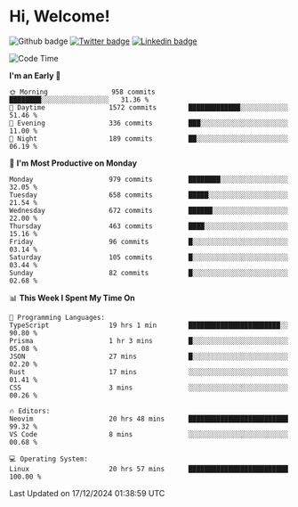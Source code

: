   # Hi, Welcome!
  ![Github badge](https://img.shields.io/github/followers/kraken-afk.svg?style=social&label=Follow&maxAge=2592000)
  [![Twitter badge](https://img.shields.io/badge/-Twitter-00acee?style=flat-square&logo=Twitter&logoColor=white)](https://twitter.com/trshppl)
  [![Linkedin badge](https://img.shields.io/badge/LinkedIn-0077B5?style=flat-square&logo=linkedin&logoColor=white)](https://www.linkedin.com/in/noveanrer)
<!--START_SECTION:waka-->
![Code Time](http://img.shields.io/badge/Code%20Time-529%20hrs%2027%20mins-blue)

**I'm an Early 🐤** 

```text
🌞 Morning                958 commits         ████████░░░░░░░░░░░░░░░░░   31.36 % 
🌆 Daytime                1572 commits        █████████████░░░░░░░░░░░░   51.46 % 
🌃 Evening                336 commits         ███░░░░░░░░░░░░░░░░░░░░░░   11.00 % 
🌙 Night                  189 commits         ██░░░░░░░░░░░░░░░░░░░░░░░   06.19 % 
```
📅 **I'm Most Productive on Monday** 

```text
Monday                   979 commits         ████████░░░░░░░░░░░░░░░░░   32.05 % 
Tuesday                  658 commits         █████░░░░░░░░░░░░░░░░░░░░   21.54 % 
Wednesday                672 commits         ██████░░░░░░░░░░░░░░░░░░░   22.00 % 
Thursday                 463 commits         ████░░░░░░░░░░░░░░░░░░░░░   15.16 % 
Friday                   96 commits          █░░░░░░░░░░░░░░░░░░░░░░░░   03.14 % 
Saturday                 105 commits         █░░░░░░░░░░░░░░░░░░░░░░░░   03.44 % 
Sunday                   82 commits          █░░░░░░░░░░░░░░░░░░░░░░░░   02.68 % 
```


📊 **This Week I Spent My Time On** 

```text
💬 Programming Languages: 
TypeScript               19 hrs 1 min        ███████████████████████░░   90.80 % 
Prisma                   1 hr 3 mins         █░░░░░░░░░░░░░░░░░░░░░░░░   05.08 % 
JSON                     27 mins             █░░░░░░░░░░░░░░░░░░░░░░░░   02.20 % 
Rust                     17 mins             ░░░░░░░░░░░░░░░░░░░░░░░░░   01.41 % 
CSS                      3 mins              ░░░░░░░░░░░░░░░░░░░░░░░░░   00.26 % 

🔥 Editors: 
Neovim                   20 hrs 48 mins      █████████████████████████   99.32 % 
VS Code                  8 mins              ░░░░░░░░░░░░░░░░░░░░░░░░░   00.68 % 

💻 Operating System: 
Linux                    20 hrs 57 mins      █████████████████████████   100.00 % 
```


 Last Updated on 17/12/2024 01:38:59 UTC
<!--END_SECTION:waka-->